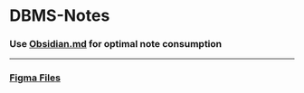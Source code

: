 # DBMS-Notes

### Use [Obsidian.md](https://obsidian.md) for optimal note consumption
---
### [Figma Files](https://www.figma.com/file/UhdtgQ6OA5d65bGlP0pf7N/DBMS-Notes-Figures?type=design&node-id=0%3A1&mode=design&t=iOZLRXqEhZ0BPq6X-1)


